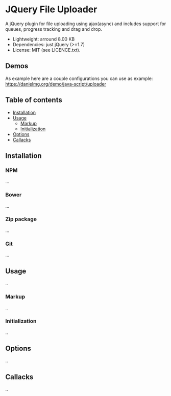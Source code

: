 # JQuery File Uploader
A jQuery plugin for file uploading using ajax(async) and includes support for queues, progress tracking and drag and drop.
- Lightweight: arround 8.00 KB 
- Dependencies: just jQuery (>=1.7)
- License: MIT (see LICENCE.txt). 

## Demos
As example here are a couple configurations you can use as example:
https://danielmg.org/demo/java-script/uploader

## Table of contents

  * [Installation](#installation)
  * [Usage](#usage)
    * [Markup](#markup)
    * [Initialization](#init)
  * [Options](#options)
  * [Callacks](#callbacks)

## Installation

### NPM
...

### Bower
...

### Zip package
...

### Git
...

## Usage
..

### Markup
..

### Initialization
..

## Options
..

## Callacks
..

